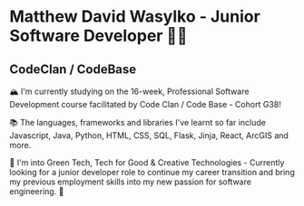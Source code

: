 # Matthew David Wasylko - Junior Software Developer 👨‍💻 
## CodeClan / CodeBase

🏔️  I'm currently studying on the 16-week, Professional Software Development course facilitated by Code Clan / Code Base - Cohort G38!

📚  The languages, frameworks and libraries I've learnt so far include Javascript, Java, Python, HTML, CSS, SQL, Flask, Jinja, React, ArcGIS and more. 

🌳  I'm into Green Tech, Tech for Good & Creative Technologies - Currently looking for a junior developer role to continue my career transition and bring my previous employment skills into my new passion for software engineering. 🌊 

<!--
**MDW-94/MDW-94** is a ✨ _special_ ✨ repository because its `README.md` (this file) appears on your GitHub profile.

Here are some ideas to get you started:

- 🔭 I’m currently working on ...
- 🌱 I’m currently learning ...
- 👯 I’m looking to collaborate on ...
- 🤔 I’m looking for help with ...
- 💬 Ask me about ...
- 📫 How to reach me: ...
- 😄 Pronouns: ...
- ⚡ Fun fact: ...
-->
